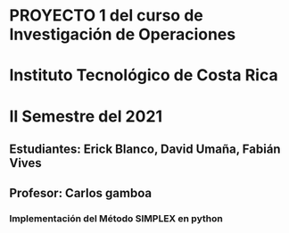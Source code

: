 # PROYECTO 1 del curso de Investigación de Operaciones
# Instituto Tecnológico de Costa Rica
# II Semestre del 2021
## Estudiantes: Erick Blanco, David Umaña, Fabián Vives
## Profesor: Carlos gamboa
### Implementación del Método SIMPLEX en python
